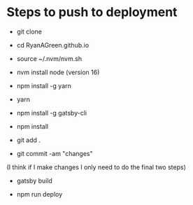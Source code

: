 # Steps to push to deployment

  - git clone

  - cd RyanAGreen.github.io

  - source ~/.nvm/nvm.sh

  - nvm install node (version 16)

  - npm install -g yarn

  - yarn

  - npm install -g gatsby-cli

  - npm install

  - git add .

  - git commit -am "changes"
  
  (I think if I make changes I only need to do the final two steps)

  - gatsby build

  - npm run deploy
